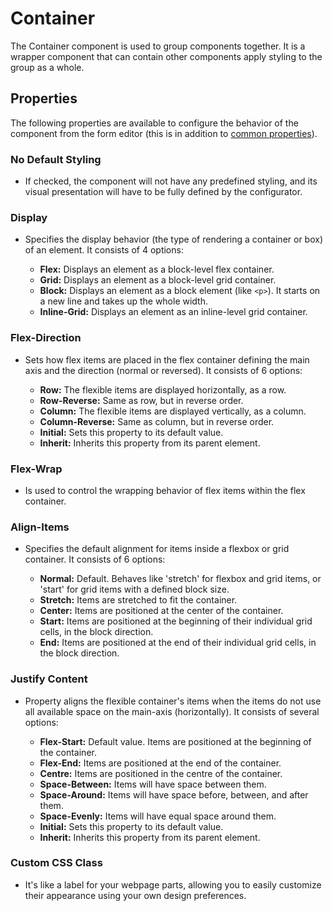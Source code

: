 # Container

The Container component is used to group components together. It is a wrapper component that can contain other components apply styling to the group as a whole.

## Properties

The following properties are available to configure the behavior of the component from the form editor (this is in addition to [common properties](/docs/front-end-basics/form-components/common-component-properties)).

[//]: # '<iframe width="100%" height="500" src="https://pd-docs-adminportal-test.shesha.dev/shesha/forms-designer/?id=21208187-d0bf-40e8-a749-fa9def96f5ec" title="Container Component" ></iframe>'

### No Default Styling

- If checked, the component will not have any predefined styling, and its visual presentation will have to be fully defined by the configurator.

### Display

- Specifies the display behavior (the type of rendering a container or box) of an element. It consists of 4 options:

  - **Flex:** Displays an element as a block-level flex container.
  - **Grid:** Displays an element as a block-level grid container.
  - **Block:** Displays an element as a block element (like `<p>`). It starts on a new line and takes up the whole width.
  - **Inline-Grid:** Displays an element as an inline-level grid container.

### Flex-Direction

- Sets how flex items are placed in the flex container defining the main axis and the direction (normal or reversed). It consists of 6 options:

  - **Row:** The flexible items are displayed horizontally, as a row.
  - **Row-Reverse:** Same as row, but in reverse order.
  - **Column:** The flexible items are displayed vertically, as a column.
  - **Column-Reverse:** Same as column, but in reverse order.
  - **Initial:** Sets this property to its default value.
  - **Inherit:** Inherits this property from its parent element.

### Flex-Wrap

- Is used to control the wrapping behavior of flex items within the flex container.

### Align-Items

- Specifies the default alignment for items inside a flexbox or grid container. It consists of 6 options:

  - **Normal:** Default. Behaves like 'stretch' for flexbox and grid items, or 'start' for grid items with a defined block size.
  - **Stretch:** Items are stretched to fit the container.
  - **Center:** Items are positioned at the center of the container.
  - **Start:** Items are positioned at the beginning of their individual grid cells, in the block direction.
  - **End:** Items are positioned at the end of their individual grid cells, in the block direction.

### Justify Content

- Property aligns the flexible container's items when the items do not use all available space on the main-axis (horizontally). It consists of several options:

  - **Flex-Start:** Default value. Items are positioned at the beginning of the container.
  - **Flex-End:** Items are positioned at the end of the container.
  - **Centre:** Items are positioned in the centre of the container.
  - **Space-Between:** Items will have space between them.
  - **Space-Around:** Items will have space before, between, and after them.
  - **Space-Evenly:** Items will have equal space around them.
  - **Initial:** Sets this property to its default value.
  - **Inherit:** Inherits this property from its parent element.

### Custom CSS Class

- It's like a label for your webpage parts, allowing you to easily customize their appearance using your own design preferences.
